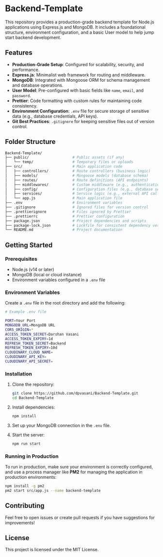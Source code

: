 # Backend-Template

This repository provides a production-grade backend template for Node.js applications using Express.js and MongoDB. It includes a foundational structure, environment configuration, and a basic User model to help jump start backend development.

## Features

- **Production-Grade Setup**: Configured for scalability, security, and performance.
- **Express.js**: Minimalist web framework for routing and middleware.
- **MongoDB**: Integrated with Mongoose ORM for schema management and database operations.
- **User Model**: Pre-configured with basic fields like `name`, `email`, and `password`.
- **Prettier**: Code formatting with custom rules for maintaining code consistency.
- **Environment Configuration**: `.env` file for secure storage of sensitive data (e.g., database credentials, API keys).
- **Git Best Practices**: `.gitignore` for keeping sensitive files out of version control.

## Folder Structure

```bash
Backend-Template/
├── public/                    # Public assets (if any)
│   └── temp/                  # Temporary files or uploads
├── src/                       # Main application code
│   ├── controllers/           # Route controllers (business logic)
│   ├── models/                # Mongoose models (database schema)
│   ├── routes/                # Route definitions (API endpoints)
│   ├── middlewares/           # Custom middleware (e.g., authentication)
│   ├── config/                # Configuration files (e.g., database setup)
│   ├── services/              # Service logic (e.g., external API calls, utilities)
│   └── app.js                 # Main application file
├── .env                       # Environment variables
├── .gitignore                 # Ignored files for version control
├── .prettierignore            # Files ignored by Prettier
├── .prettierrc                # Prettier configuration
├── package.json               # Project dependencies and scripts
├── package-lock.json          # Lockfile for consistent dependency versions
└── README.md                  # Project documentation
```

## Getting Started

### Prerequisites

- Node.js (v14 or later)
- MongoDB (local or cloud instance)
- Environment variables configured in a `.env` file

### Environment Variables

Create a `.env` file in the root directory and add the following:

```bash
# Example .env file

PORT=Your Port
MONGODB_URL=MongoDB URL
CORS_ORIGIN=*
ACCESS_TOKEN_SECRET=Darshan Vasani
ACCESS_TOKEN_EXPIRY=1d
REFRESH_TOKEN_SECRET=Backend
REFRESH_TOKEN_EXPIRY=10d
CLOUDINARY_CLOUD_NAME=
CLOUDINARY_API_KEY=
CLOUDINARY_API_SECRET=
```

### Installation

1. Clone the repository:

   ```bash
   git clone https://github.com/dpvasani/Backend-Template.git
   cd Backend-Template
   ```

2. Install dependencies:

   ```bash
   npm install
   ```

3. Set up your MongoDB connection in the `.env` file.

4. Start the server:

   ```bash
   npm run start
   ```

### Running in Production

To run in production, make sure your environment is correctly configured, and use a process manager like **PM2** for managing the application in production environments:

```bash
npm install -g pm2
pm2 start src/app.js --name backend-template
```

## Contributing

Feel free to open issues or create pull requests if you have suggestions for improvements!

## License

This project is licensed under the MIT License.
